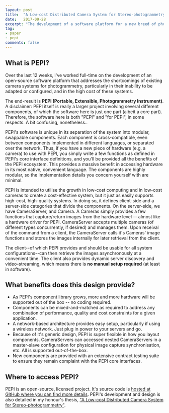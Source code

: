 ```yaml
---
layout: post
title:  "A Low-cost Distributed Camera System for Stereo-photogrammetry"
date:   2017-09-28
excerpt: "The development of a software platform for a new breed of photogrammetry instruments "
tag:
- paper
- pepi
comments: false
---
```


## What is PEPI? 
Over the last 12 weeks, I've worked full-time on the development of an open-source software platform that addresses the shortcomings of existing camera systems for photogrammetry, particularly in their inability to be adapted or configured, and in the high cost of these systems.
 
The end-result is **PEPI (Portable, Extensible, Photogrammetry Instrument)**. A disclaimer: PEPI itself is really a larger project involving several different components, of which the software here is just one part (albeit a core part). Therefore, the software here is both "PEPI" and "for PEPI", in some respects. A bit confusing, nonetheless..

PEPI's software is unique in its separation of the system into modular, swappable components. Each component is cross-compatible, even between components implemented in different languages, or separated over the network. Thus, if you have a new piece of hardware (e.g. a camera) to use with PEPI, you simply write a few functions as defined in PEPI's core interface definitions, and you'll be provided all the benefits of the PEPI ecosystem. This provides a massive benefit in accessing hardware in its most native, convenient language. The components are highly modular, so the implementation details you concern yourself with are minimal.

PEPI is intended to utilise the growth in low-cost computing and in low-cost cameras to create a cost-effective system, but it just as easily supports high-cost, high-quality systems. In doing so, it defines client-side and a server-side categories that divide the components. On the server-side, we have CameraServer, and Camera. A Cameras simply provides a few functions that capture/return images from the hardware level -- almost like a hardware driver for PEPI. CameraServer accepts multiple cameras (of different types concurrently, if desired) and manages them. Upon receival of the command from a client, the CameraServer calls it's Cameras' image functions and stores the images internally for later retrieval from the client.

The client--of which PEPI provides and should be usable for all system configurations--can then retrieve the images asynchronously at a convenient time. The client also provides dynamic server discovery and video-streaming, which means there is **no manual setup required** (at least in software). 

## What benefits does this design provide?
* As PEPI's component library grows, more and more hardware will be supported out of the box -- no coding required.
* Components can be mixed-and-matched as required to address any combination of performance, quality and cost constraints for a given application.
* A network-based architecture provides easy setup, particularly if using a wireless network. Just plug in power to your servers and go.
* Because of it's generic design, PEPI is super flexible in how you layout components. CameraServers can accessed nested CameraServers in a master-slave configuration for physical image capture synchronisation, etc. All is supported out-of-the-box. 
* New components are provided with an extensive contract testing suite to ensure they remain complaint with the PEPI core interfaces. 


## Where to access PEPI? 
PEPI is an open-source, licensed project. It's source code is [hosted at GitHub where you can find more details](https://github.com/curtiswest/pepi). PEPI's development and design is also detailed in my honour's thesis, ["A Low-cost Distributed Camera System for Stereo-photogrammetry"](https://www.dropbox.com/s/j7cx0qigpe3qpbj/west_curtis_IAPSFT_DistributedCameraSystemThesis.pdf?dl=0).


